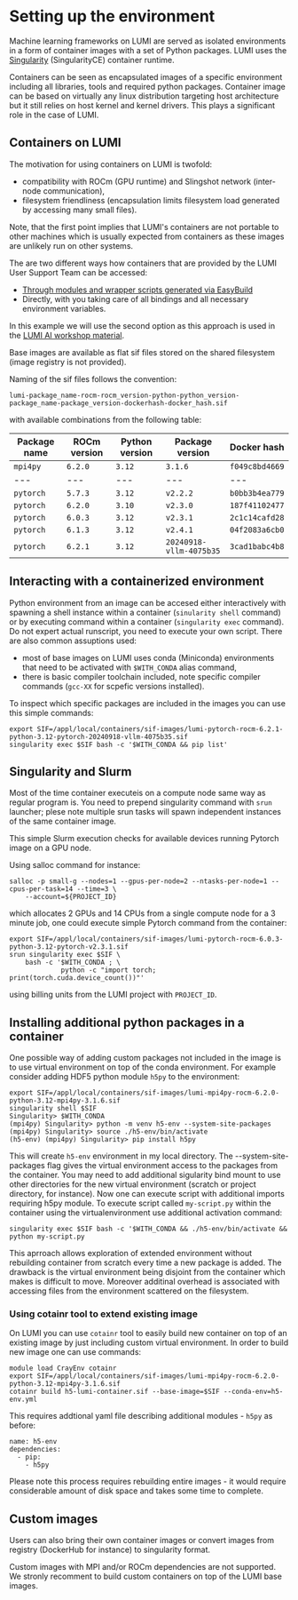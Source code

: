 # Setting up the environment

Machine learning frameworks on LUMI are served as isolated environments in a form of container images with a set of Python packages. LUMI uses the [Singularity](https://docs.sylabs.io/guides/main/user-guide/) (SingularityCE) container runtime.

Containers can be seen as encapsulated images of a specific environment including all libraries, tools and required python packages. Container image can be based on virtually any linux distribution targeting host architecture but it still relies on host kernel and kernel drivers. This plays a significant role in the case of LUMI.

## Containers on LUMI

The motivation for using containers on LUMI is twofold: 

 - compatibility with ROCm (GPU runtime) and Slingshot network (inter-node communication), 
 - filesystem friendliness (encapsulation limits filesystem load generated by accessing many small files).

Note, that the first point implies that LUMI's containers are not portable to other machines which is usually expected from containers as these images are unlikely run on other systems.

The are two different ways how containers that are provided by the LUMI User Support Team can be accessed:

 - [Through modules and wrapper scripts generated via EasyBuild](https://lumi-supercomputer.github.io/LUMI-EasyBuild-docs/p/PyTorch/#module-and-wrapper-scripts)
 - Directly, with you taking care of all bindings and all necessary environment variables.

In this example we will use the second option as this approach is used in the [LUMI AI workshop material](https://github.com/Lumi-supercomputer/Getting_Started_with_AI_workshop).

Base images are available as flat sif files stored on the shared filesystem (image registry is not provided).

Naming of the sif files follows the convention: 

```
lumi-package_name-rocm-rocm_version-python-python_version-package_name-package_version-dockerhash-docker_hash.sif
``` 

with available combinations from the following table:

| Package name | ROCm version | Python version | Package version | Docker hash | 
| --- | --- | --- | --- | --- | 
|  `mpi4py` | `6.2.0` | `3.12` | `3.1.6` | `f049c8bd4669` |
| --- | --- | --- | --- | --- | 
| `pytorch` | `5.7.3` | `3.12` | `v2.2.2` | `b0bb3b4ea779` |
| `pytorch` | `6.2.0` | `3.10` | `v2.3.0` | `187f41102477` |
| `pytorch` | `6.0.3` | `3.12` | `v2.3.1` | `2c1c14cafd28` |
| `pytorch` | `6.1.3` | `3.12` | `v2.4.1` | `04f2083a6cb0` |
| `pytorch` | `6.2.1` | `3.12` | `20240918-vllm-4075b35` | `3cad1babc4b8` |


## Interacting with a containerized environment

Python environment from an image can be accesed either interactively with spawning a shell instance within a container (`sinularity shell` command) or by executing command within a container (`singularity exec` command). Do not expert actual runscript, you need to execute your own script. There are also common assuptions used:

 - most of base images on LUMI uses conda (Miniconda) environments that need to be activated with `$WITH_CONDA` alias command,
 - there is basic compiler toolchain included, note specific compiler commands (`gcc-XX` for scpefic versions installed).

To inspect which specific packages are included in the images you can use this simple commands:

```
export SIF=/appl/local/containers/sif-images/lumi-pytorch-rocm-6.2.1-python-3.12-pytorch-20240918-vllm-4075b35.sif
singularity exec $SIF bash -c '$WITH_CONDA && pip list'
``` 

## Singularity and Slurm

Most of the time container executeis on a compute node same way as regular program is. You need to prepend singularity command with `srun` launcher; plese note multiple srun tasks will spawn independent instances of the same container image. 

This simple Slurm execution checks for available devices running Pytorch image on a GPU node.

Using salloc command for instance:

```
salloc -p small-g --nodes=1 --gpus-per-node=2 --ntasks-per-node=1 --cpus-per-task=14 --time=3 \
    --account=${PROJECT_ID}
```

which allocates 2 GPUs and 14 CPUs from a single compute node for a 3 minute job, one could execute simple Pytorch command from the container:

```
export SIF=/appl/local/containers/sif-images/lumi-pytorch-rocm-6.0.3-python-3.12-pytorch-v2.3.1.sif
srun singularity exec $SIF \
    bash -c '$WITH_CONDA ; \
             python -c "import torch; print(torch.cuda.device_count())"'
```

using billing units from the LUMI project with `PROJECT_ID`.

## Installing additional python packages in a container 

One possible way of adding custom packages not included in the image is to use virtual environment on top of the conda environment. For example consider adding HDF5 python module `h5py` to the environment:

```
export SIF=/appl/local/containers/sif-images/lumi-mpi4py-rocm-6.2.0-python-3.12-mpi4py-3.1.6.sif
singularity shell $SIF
Singularity> $WITH_CONDA
(mpi4py) Singularity> python -m venv h5-env --system-site-packages
(mpi4py) Singularity> source ./h5-env/bin/activate
(h5-env) (mpi4py) Singularity> pip install h5py
```

This will create `h5-env` environment in my local directory. The --system-site-packages flag gives the virtual environment access to the packages from the container. You may need to add additional sigularity bind mount to use other directories for the new virtual environment (scratch or project directory, for instance). Now one can execute script with additional imports requiring h5py module. To execute script called `my-script.py` within the container using the virtualenvironment use additional activation command:

```
singularity exec $SIF bash -c '$WITH_CONDA && ./h5-env/bin/activate && python my-script.py
```

This aprroach allows exploration of extended environment without rebuilding container from scratch every time a new package is added. The drawback is the virtual environment being disjoint from the container which makes is difficult to move. Moreover additinal overhead is associated with accessing files from the environment scattered on the filesystem.   
   
### Using cotainr tool to extend existing image

On LUMI you can use `cotainr` tool to easily build new container on top of an existing image by just including custom virtual environment. In order to build new image one can use commands:

```
module load CrayEnv cotainr
export SIF=/appl/local/containers/sif-images/lumi-mpi4py-rocm-6.2.0-python-3.12-mpi4py-3.1.6.sif
cotainr build h5-lumi-container.sif --base-image=$SIF --conda-env=h5-env.yml
``` 

This requires addtional yaml file describing additional modules - `h5py` as before:

```
name: h5-env
dependencies:
  - pip:
    - h5py
```

Please note this process requires rebuilding entire images - it would require considerable amount of disk space and takes some time to complete.

## Custom images

Users can also bring their own container images or convert images from registry (DockerHub for instance) to singularity format.

Custom images with MPI and/or ROCm dependencies are not supported. We stronly recomment to build custom containers on top of the LUMI base images. 
